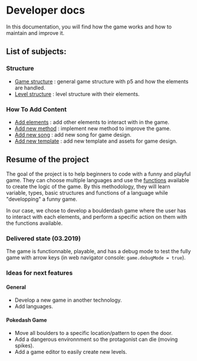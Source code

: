 # Developer docs
In this documentation, you will find how the game works and how to maintain and improve it.
## List of subjects:
### Structure
- [Game structure](#) : general game structure with p5 and how the elements are handled. 
- [Level structure](#) : level structure with their elements.

### How To Add Content
- [Add elements](#) : add other elements to interact with in the game. 
- [Add new method](#) : implement new method to improve the game.  
- [Add new song](#) : add new song for game design.
- [Add new template](#) : add new template and assets for game design.

## Resume of the project
The goal of the project is to help beginners to code with a funny and playful game. They can choose multiple languages and use the [functions](https://github.com/CPNV-ES/LiveCoding-Pokedash-Game/blob/master/instructions/functions.md) available to create the logic of the game. By this methodology, they will learn variable, types, basic structures and functions of a language while "developping" a funny game.

In our case, we chose to develop a boulderdash game where the user has to interact with each elements, and perform a specific action on them with the functions available.

### Delivered state (03.2019)
The game is functionnable, playable, and has a debug mode to test the fully game with arrow keys (in web navigator console: `game.debugMode = true`).

### Ideas for next features
#### General
- Develop a new game in another technology.
- Add languages.
#### Pokedash Game
- Move all boulders to a specific location/pattern to open the door.
- Add a dangerous environnment so the protagonist can die (moving spikes).
- Add a game editor to easily create new levels.